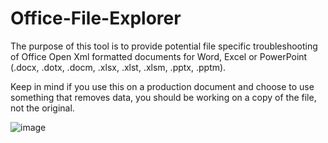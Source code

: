 # Office-File-Explorer

The purpose of this tool is to provide potential file specific troubleshooting of Office Open Xml formatted documents for Word, Excel or PowerPoint (.docx, .dotx, .docm, .xlsx, .xlst, .xlsm, .pptx, .pptm).

Keep in mind if you use this on a production document and choose to use something that removes data, you should be working on a copy of the file, not the original.    

![image](https://i.imgur.com/isBD4He.jpg)

